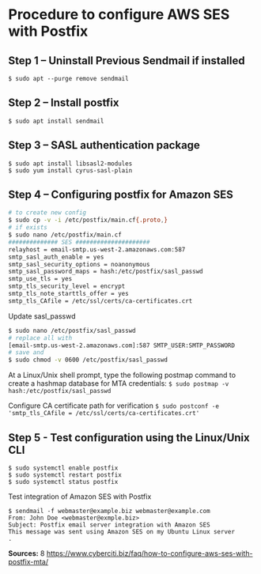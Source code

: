 # Procedure to configure AWS SES with Postfix

## Step 1 – Uninstall Previous Sendmail if installed
`$ sudo apt --purge remove sendmail`

## Step 2 – Install postfix
`$ sudo apt install sendmail`

## Step 3 – SASL authentication package
```
$ sudo apt install libsasl2-modules
$ sudo yum install cyrus-sasl-plain
```

## Step 4 – Configuring postfix for Amazon SES
```bash
# to create new config
$ sudo cp -v -i /etc/postfix/main.cf{.proto,}
# if exists
$ sudo nano /etc/postfix/main.cf
############## SES #####################
relayhost = email-smtp.us-west-2.amazonaws.com:587
smtp_sasl_auth_enable = yes
smtp_sasl_security_options = noanonymous
smtp_sasl_password_maps = hash:/etc/postfix/sasl_passwd
smtp_use_tls = yes
smtp_tls_security_level = encrypt
smtp_tls_note_starttls_offer = yes
smtp_tls_CAfile = /etc/ssl/certs/ca-certificates.crt
```

Update sasl_passwd
```bash
$ sudo nano /etc/postfix/sasl_passwd
# replace all with
[email-smtp.us-west-2.amazonaws.com]:587 SMTP_USER:SMTP_PASSWORD
# save and
$ sudo chmod -v 0600 /etc/postfix/sasl_passwd
```

At a Linux/Unix shell prompt, type the following postmap command to create a hashmap database for MTA credentials:
`$ sudo postmap -v hash:/etc/postfix/sasl_passwd`

Configure CA certificate path for verification
`$ sudo postconf -e 'smtp_tls_CAfile = /etc/ssl/certs/ca-certificates.crt'`

## Step 5 - Test configuration using the Linux/Unix CLI
```
$ sudo systemctl enable postfix
$ sudo systemctl restart postfix
$ sudo systemctl status postfix
```

Test integration of Amazon SES with Postfix
```
$ sendmail -f webmaster@example.biz webmaster@example.com
From: John Doe <webmaster@exmple.biz>
Subject: Postfix email server integration with Amazon SES
This message was sent using Amazon SES on my Ubuntu Linux server
.
```

**Sources:**
8 https://www.cyberciti.biz/faq/how-to-configure-aws-ses-with-postfix-mta/
